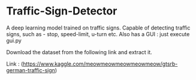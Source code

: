 # Traffic-Sign-Detector
A deep learning model trained on traffic signs. Capable of detecting traffic signs, such as - stop, speed-limit, u-turn etc. Also has a GUI : just execute gui.py


Download the dataset from the following link and extract it. 

Link : (https://www.kaggle.com/meowmeowmeowmeowmeow/gtsrb-german-traffic-sign)


